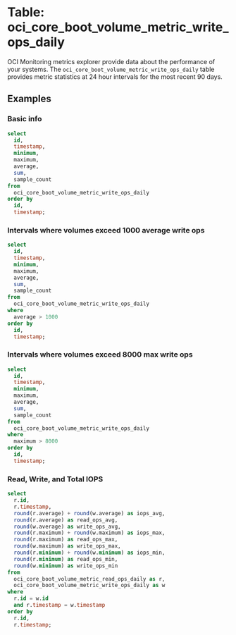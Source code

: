 # Table: oci_core_boot_volume_metric_write_ops_daily

OCI Monitoring metrics explorer provide data about the performance of your systems. The `oci_core_boot_volume_metric_write_ops_daily` table provides metric statistics at 24 hour intervals for the most recent 90 days.

## Examples

### Basic info

```sql
select
  id,
  timestamp,
  minimum,
  maximum,
  average,
  sum,
  sample_count
from
  oci_core_boot_volume_metric_write_ops_daily
order by
  id,
  timestamp;
```

### Intervals where volumes exceed 1000 average write ops

```sql
select
  id,
  timestamp,
  minimum,
  maximum,
  average,
  sum,
  sample_count
from
  oci_core_boot_volume_metric_write_ops_daily
where
  average > 1000
order by
  id,
  timestamp;
```

### Intervals where volumes exceed 8000 max write ops

```sql
select
  id,
  timestamp,
  minimum,
  maximum,
  average,
  sum,
  sample_count
from
  oci_core_boot_volume_metric_write_ops_daily
where
  maximum > 8000
order by
  id,
  timestamp;
```

### Read, Write, and Total IOPS

```sql
select 
  r.id,
  r.timestamp,
  round(r.average) + round(w.average) as iops_avg,
  round(r.average) as read_ops_avg,
  round(w.average) as write_ops_avg,
  round(r.maximum) + round(w.maximum) as iops_max,
  round(r.maximum) as read_ops_max,
  round(w.maximum) as write_ops_max,
  round(r.minimum) + round(w.minimum) as iops_min,
  round(r.minimum) as read_ops_min,
  round(w.minimum) as write_ops_min
from 
  oci_core_boot_volume_metric_read_ops_daily as r,
  oci_core_boot_volume_metric_write_ops_daily as w
where 
  r.id = w.id
  and r.timestamp = w.timestamp
order by
  r.id,
  r.timestamp;
```

